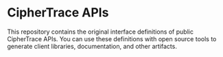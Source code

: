 # CipherTrace APIs

This repository contains the original interface definitions of public CipherTrace APIs.
You can use these definitions with open source tools to generate client libraries, documentation, and other artifacts.
